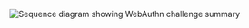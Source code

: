 <div class="common-image-format">

![Sequence diagram showing WebAuthn challenge summary](/img/authenticators/dotnet-authenticators-webauthn-challenge-summary.png)

</div>